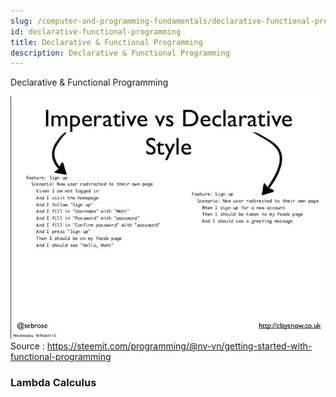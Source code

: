 ```yaml
---
slug: /computer-and-programming-fundamentals/declarative-functional-programming
id: declarative-functional-programming
title: Declarative & Functional Programming
description: Declarative & Functional Programming
---
```


Declarative & Functional Programming

![Imperative vs declarative programming](./imperative-vs-declarative.png)  
Source : https://steemit.com/programming/@nv-vn/getting-started-with-functional-programming

### Lambda Calculus
